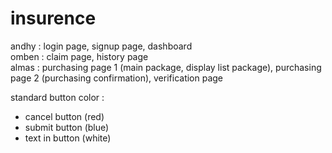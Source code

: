 # insurence

andhy : login page, signup page, dashboard <br>
omben : claim page, history page <br>
almas : purchasing page 1 (main package, display list package), purchasing page 2 (purchasing confirmation), verification page <br>

standard button color :
- cancel button (red)
- submit button (blue)
- text in button (white)
